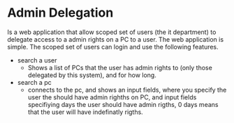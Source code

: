 # Admin Delegation

Is a web application that allow scoped set of users (the it department) to delegate access to a admin rights on a PC to a user. The web application is simple. The scoped set of users can login and use the following features. 
* search a user
    * Shows a list of PCs that the user has admin rights to (only those delegated by this system), and for how long.
* search a pc
    * connects to the pc, and shows an input fields, where you specify the user the should have admin righths on PC, and input fields specifiying days the user should have admin rigths, 0 days means that the user will have indefinatly rigths.